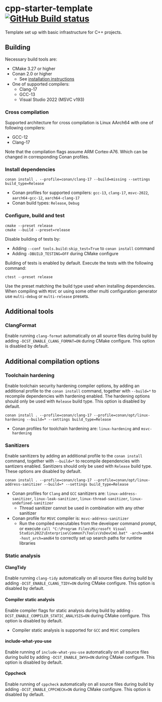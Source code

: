 # cpp-starter-template [![GitHub Build status](https://github.com/melinda-sw/cpp-starter-template/actions/workflows/ci.yml/badge.svg?branch=master)](https://github.com/melinda-sw/cpp-starter-template/actions/workflows/ci.yml/badge.svg?branch=master)

Template set up with basic infrastructure for C++ projects.

## Building
Necessary build tools are:
* CMake 3.27 or higher
* Conan 2.0 or higher
  * See [installation instructions](https://docs.conan.io/2/installation.html)
* One of supported compilers:
  * Clang-17
  * GCC-13
  * Visual Studio 2022 (MSVC v193)

### Cross compilation
Supported architecture for cross compilation is Linux AArch64 with one of following compilers:
* GCC-12
* Clang-17

Note that the compilation flags assume ARM Cortex-A76. Which can be changed in corresponding Conan profiles.

### Install dependencies
```
conan install . --profile=conan/clang-17 --build=missing --settings build_type=Release
```
* Conan profiles for supported compilers: `gcc-13`, `clang-17`, `msvc-2022`, `aarch64-gcc-12`, `aarch64-clang-17`
* Conan build types: `Release`, `Debug`

### Configure, build and test
```
cmake --preset release
cmake --build --preset=release
```
Disable building of tests by:
* Adding `--conf tools.build:skip_test=True` to `conan install` command
* Adding `-DBUILD_TESTING=OFF` during CMake configure

Building of tests is enabled by default. Execute the tests with the following command:
```
ctest --preset release
```

Use the preset matching the build type used when installing dependencies.
When compiling with `MSVC` or using some other multi configuration generator use
`multi-debug` or `multi-release` presets.

## Additional tools
### ClangFormat 
Enable running `clang-format` automatically on all source files during build by
adding `-DCST_ENABLE_CLANG_FORMAT=ON` during CMake configure. This option is
disabled by default.

## Additional compilation options
### Toolchain hardening
Enable toolchain security hardening compiler options, by adding an additional
profile to the `conan install` command, together with `--build=*` to recompile
dependencies with hardening enabled. The hardening options should only be used
with `Release` build type. This option is disabled by default.
```
conan install . --profile=conan/clang-17 --profile=conan/opt/linux-hardening --build=* --settings build_type=Release
```
* Conan profiles for toolchain hardening are: `linux-hardening` and `msvc-hardening`

### Sanitizers
Enable sanitizers by adding an additional profile to the `conan install` command,
together with `--build=*` to recompile dependencies with santizers enabled. Sanitizers
should only be used with `Release` build type. These options are disabled by default.
```
conan install . --profile=conan/clang-17 --profile=conan/opt/linux-address-sanitizer --build=* --settings build_type=Release
```
* Conan profiles for `Clang` and `GCC` sanitizers are: `linux-address-sanitizer`, `linux-leak-sanitizer`, `linux-thread-sanitizer`, `linux-undefined-sanitizer`
  * Thread sanitizer cannot be used in combination with any other sanitizer
* Conan profile for `MSVC` compiler is: `msvc-address-sanitizer`
  * Run the compiled executables from the developer command prompt, or execute `call "C:\Program Files\Microsoft Visual Studio\2022\Enterprise\Common7\Tools\VsDevCmd.bat" -arch=amd64 -host_arch=amd64` to correctly set up search paths for runtime libraries

### Static analysis
#### ClangTidy
Enable running `clang-tidy` automatically on all source files during build by
adding `-DCST_ENABLE_CLANG_TIDY=ON` during CMake configure. This option is
disabled by default.

#### Compiler static analysis
Enable compiler flags for static analysis during build by adding `-DCST_ENABLE_COMPILER_STATIC_ANALYSIS=ON`
during CMake configure. This option is disabled by default.
* Compiler static analysis is supported for `GCC` and `MSVC` compilers

#### include-what-you-use
Enable running of `include-what-you-use` automatically on all source files during
build by adding `-DCST_ENABLE_IWYU=ON` during CMake configure. This option is
disabled by default.

#### Cppcheck
Enable running of `cppcheck` automatically on all source files during build by 
adding `-DCST_ENABLE_CPPCHECK=ON` during CMake configure. This option is disabled 
by default.

